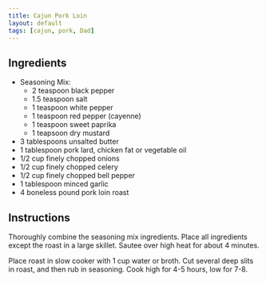 ```yaml
---
title: Cajun Pork Loin
layout: default
tags: [cajun, pork, Dad]
---
```

## Ingredients

 * Seasoning Mix:
   * 2 teaspoon black pepper
   * 1.5 teaspoon salt
   * 1 teaspoon white pepper
   * 1 teaspoon red pepper (cayenne)
   * 1 teaspoon sweet paprika
   * 1 teapsoon dry mustard
* 3 tablespoons unsalted butter
* 1 tablespoon pork lard, chicken fat or vegetable oil
* 1/2 cup finely chopped onions
* 1/2 cup finely chopped celery
* 1/2 cup finely chopped bell pepper
* 1 tablespoon minced garlic
* 4 boneless pound pork loin roast

## Instructions

Thoroughly combine the seasoning mix ingredients. Place all ingredients except the roast in a large skillet. Sautee over high heat for about 4 minutes. 

Place roast in slow cooker with 1 cup water or broth. Cut several deep slits in roast, and then rub in seasoning. Cook high for 4-5 hours, low for 7-8.
